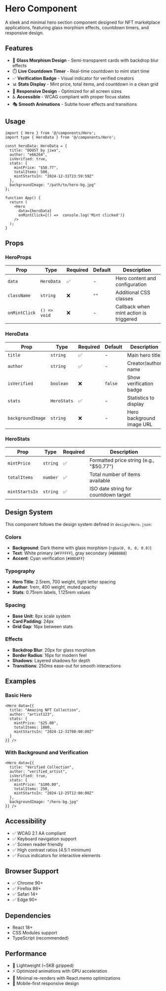 # Hero Component

A sleek and minimal hero section component designed for NFT marketplace applications, featuring glass morphism effects, countdown timers, and responsive design.

## Features

- 🎨 **Glass Morphism Design** - Semi-transparent cards with backdrop blur effects
- ⏱️ **Live Countdown Timer** - Real-time countdown to mint start time
- ✅ **Verification Badge** - Visual indicator for verified creators
- 📊 **Stats Display** - Mint price, total items, and countdown in a clean grid
- 📱 **Responsive Design** - Optimized for all screen sizes
- ♿ **Accessible** - WCAG compliant with proper focus states
- 🎭 **Smooth Animations** - Subtle hover effects and transitions

## Usage

```tsx
import { Hero } from '@/components/Hero';
import type { HeroData } from '@/components/Hero';

const heroData: HeroData = {
  title: "DDUST by jiwa",
  author: "e66264",
  isVerified: true,
  stats: {
    mintPrice: "$50.77",
    totalItems: 500,
    mintStartsIn: "2024-12-31T23:59:59Z"
  },
  backgroundImage: "/path/to/hero-bg.jpg"
};

function App() {
  return (
    <Hero 
      data={heroData}
      onMintClick={() =>  console.log('Mint clicked')}
    />
  );
}
```

## Props

### HeroProps

| Prop | Type | Required | Default | Description |
|------|------|----------|---------|-------------|
| `data` | `HeroData` | ✅ | - | Hero content and configuration |
| `className` | `string` | ❌ | `""` | Additional CSS classes |
| `onMintClick` | `() => void` | ❌ | - | Callback when mint action is triggered |

### HeroData

| Prop | Type | Required | Default | Description |
|------|------|----------|---------|-------------|
| `title` | `string` | ✅ | - | Main hero title |
| `author` | `string` | ✅ | - | Creator/author name |
| `isVerified` | `boolean` | ❌ | `false` | Show verification badge |
| `stats` | `HeroStats` | ✅ | - | Statistics to display |
| `backgroundImage` | `string` | ❌ | - | Hero background image URL |

### HeroStats

| Prop | Type | Required | Description |
|------|------|----------|-------------|
| `mintPrice` | `string` | ✅ | Formatted price string (e.g., "$50.77") |
| `totalItems` | `number` | ✅ | Total number of items available |
| `mintStartsIn` | `string` | ✅ | ISO date string for countdown target |

## Design System

This component follows the design system defined in `design/Hero.json`:

### Colors
- **Background**: Dark theme with glass morphism (`rgba(0, 0, 0, 0.8)`)
- **Text**: White primary (`#FFFFFF`), gray secondary (`#B8B8B8`)
- **Accent**: Cyan verification (`#00D4FF`)

### Typography
- **Hero Title**: 2.5rem, 700 weight, tight letter spacing
- **Author**: 1rem, 400 weight, muted opacity
- **Stats**: 0.75rem labels, 1.125rem values

### Spacing
- **Base Unit**: 8px scale system
- **Card Padding**: 24px
- **Grid Gap**: 16px between stats

### Effects
- **Backdrop Blur**: 20px for glass morphism
- **Border Radius**: 16px for modern feel
- **Shadows**: Layered shadows for depth
- **Transitions**: 250ms ease-out for smooth interactions

## Examples

### Basic Hero
```tsx
<Hero data={{
  title: "Amazing NFT Collection",
  author: "artist123",
  stats: {
    mintPrice: "$25.00",
    totalItems: 1000,
    mintStartsIn: "2024-12-31T00:00:00Z"
  }
}} />
```

### With Background and Verification
```tsx
<Hero data={{
  title: "Verified Collection",
  author: "verified_artist",
  isVerified: true,
  stats: {
    mintPrice: "$100.00",
    totalItems: 250,
    mintStartsIn: "2024-12-25T12:00:00Z"
  },
  backgroundImage: "/hero-bg.jpg"
}} />
```

## Accessibility

- ✅ WCAG 2.1 AA compliant
- ✅ Keyboard navigation support
- ✅ Screen reader friendly
- ✅ High contrast ratios (4.5:1 minimum)
- ✅ Focus indicators for interactive elements

## Browser Support

- ✅ Chrome 90+
- ✅ Firefox 88+
- ✅ Safari 14+
- ✅ Edge 90+

## Dependencies

- React 18+
- CSS Modules support
- TypeScript (recommended)

## Performance

- 🚀 Lightweight (~5KB gzipped)
- ⚡ Optimized animations with GPU acceleration
- 🔄 Minimal re-renders with React.memo optimizations
- 📱 Mobile-first responsive design 